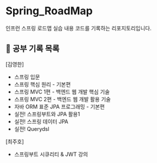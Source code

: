 # Spring_RoadMap
인프런 스프링 로드맵 실습 내용 코드를 기록하는 리포지토리입니다.

## 📝 공부 기록 목록
[김영한]
- 스프링 입문
- 스프링 핵심 원리 - 기본편
- 스프링 MVC 1편 - 백엔드 웹 개발 핵심 기술
- 스프링 MVC 2편 - 백엔드 웹 개발 활용 기술
- 자바 ORM 표준 JPA 프로그래밍 - 기본편
- 실전! 스프링부트와 JPA 활용1
- 실전! 스프링 데이터 JPA
- 실전! Querydsl

[최주호]
- 스프링부트 시큐리티 & JWT 강의
